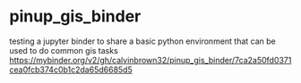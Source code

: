 # pinup_gis_binder
testing a jupyter binder to share a basic python environment that can be used to do common gis tasks
https://mybinder.org/v2/gh/calvinbrown32/pinup_gis_binder/7ca2a50fd0371cea0fcb374c0b1c2da65d6685d5

